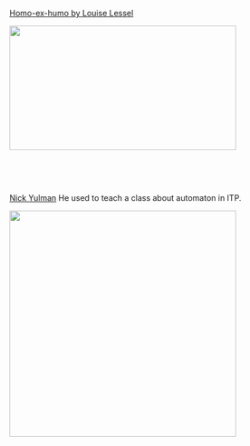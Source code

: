 [Homo-ex-humo by Louise Lessel](https://www.louiselessel.com/portfolio_page/homo-ex-humo/)

<img src="https://www.louiselessel.com/wp-content/uploads/2020/04/8W0B0532.jpg"  width="400" height="220" />

<p>&nbsp;</p> <p>&nbsp;</p>

[Nick Yulman](https://www.nysoundworks.org/) He used to teach a class about automaton in ITP.

<img src="https://images.squarespace-cdn.com/content/v1/5cac12032727be67ae19a191/1554783819799-6CY6CE0LOU15Q3QW6OK8/Screen%2BShot%2B2019-04-09%2Bat%2B12.22.16%2BAM.jpg?format=750w"  width="400" height="400" />


